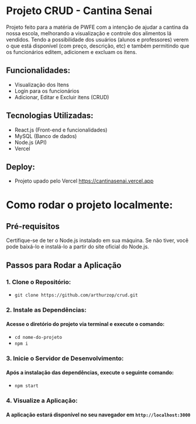 # Projeto CRUD - Cantina Senai

Projeto feito para a matéria de PWFE com a intenção de ajudar a cantina da nossa escola, melhorando a visualização e controle dos alimentos lá vendidos. 
Tendo a possibilidade dos usuários (alunos e professores) verem o que está disponível (com preço, descrição, etc) e também permitindo que os funcionários editem, adicionem e excluam os itens.

## Funcionalidades:
- Visualização dos Itens
- Login para os funcionários
- Adicionar, Editar e Excluir itens (CRUD)

## Tecnologias Utilizadas:
- React.js (Front-end e funcionalidades)
- MySQL (Banco de dados)
- Node.js (API)
- Vercel

## Deploy:
- Projeto upado pelo Vercel
  https://cantinasenai.vercel.app

  

# Como rodar o projeto localmente:

## Pré-requisitos
Certifique-se de ter o Node.js instalado em sua máquina. Se não tiver, você pode baixá-lo e instalá-lo a partir do site oficial do Node.js.

## Passos para Rodar a Aplicação
### 1. Clone o Repositório:

 - `git clone https://github.com/arthurzop/crud.git`


### 2. Instale as Dependências:

 #### Acesse o diretório do projeto via terminal e execute o comando:

  - `cd nome-do-projeto`
  - `npm i`


### 3. Inicie o Servidor de Desenvolvimento:
#### Após a instalação das dependências, execute o seguinte comando:

  - `npm start`


### 4. Visualize a Aplicação:
#### A aplicação estará disponível no seu navegador em `http://localhost:3000`

